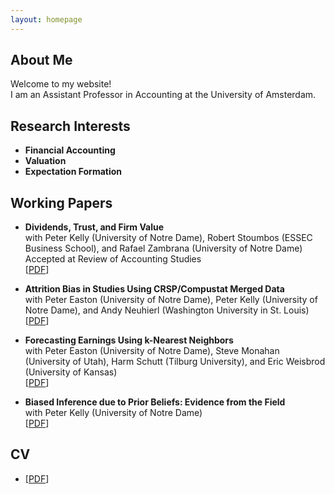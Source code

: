 ```yaml
---
layout: homepage
---
```


## About Me

Welcome to my website!
<br>
I am an Assistant Professor in Accounting at the University of Amsterdam.

## Research Interests

- **Financial Accounting**
- **Valuation**
- **Expectation Formation**

## Working Papers

- **Dividends, Trust, and Firm Value**
  <br>
  with Peter Kelly (University of Notre Dame), Robert Stoumbos (ESSEC Business School), and Rafael Zambrana (University of Notre Dame)
  <br>
  Accepted at Review of Accounting Studies
  <br>
  [[PDF](https://papers.ssrn.com/sol3/papers.cfm?abstract_id=2311512)]

- **Attrition Bias in Studies Using CRSP/Compustat Merged Data**
  <br>
  with Peter Easton (University of Notre Dame), Peter Kelly (University of Notre Dame), and Andy Neuhierl (Washington University in St. Louis)
  <br>
  [[PDF](https://papers.ssrn.com/sol3/papers.cfm?abstract_id=3040354)]

- **Forecasting Earnings Using k-Nearest Neighbors**
  <br>
  with Peter Easton (University of Notre Dame), Steve Monahan (University of Utah), Harm Schutt (Tilburg University), and Eric Weisbrod (University of Kansas)
  <br>
  [[PDF](https://papers.ssrn.com/sol3/papers.cfm?abstract_id=3752238)]

- **Biased Inference due to Prior Beliefs: Evidence from the Field**
  <br>
  with Peter Kelly (University of Notre Dame)
  <br>
  [[PDF](https://papers.ssrn.com/sol3/papers.cfm?abstract_id=4209631)]

## CV

- [[PDF](https://github.com/mkapons/mkapons.github.io/blob/master/assets/files/CV.pdf)]
